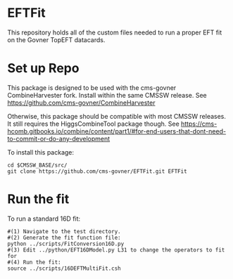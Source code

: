 # EFTFit
This repository holds all of the custom files needed to run a proper EFT fit on the Govner TopEFT datacards.

# Set up Repo
This package is designed to be used with the cms-govner CombineHarvester fork. Install within the same CMSSW release. See https://github.com/cms-govner/CombineHarvester

Otherwise, this package should be compatible with most CMSSW releases. It still requires the HiggsCombineTool package though. See https://cms-hcomb.gitbooks.io/combine/content/part1/#for-end-users-that-dont-need-to-commit-or-do-any-development

To install this package:

    cd $CMSSW_BASE/src/
    git clone https://github.com/cms-govner/EFTFit.git EFTFit
    
# Run the fit
To run a standard 16D fit:

    #(1) Navigate to the test directory.
    #(2) Generate the fit function file:
    python ../scripts/FitConversion16D.py
    #(3) Edit ../python/EFT16DModel.py L31 to change the operators to fit for
    #(4) Run the fit:
    source ../scripts/16DEFTMultiFit.csh
